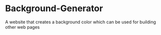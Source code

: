 # Background-Generator
A website that creates a background color which can be used for building other web pages
